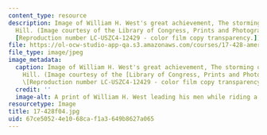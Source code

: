 ```yaml
---
content_type: resource
description: Image of William H. West's great achievement, The storming of San Juan
  Hill. (Image courtesy of the Library of Congress, Prints and Photographs Division.
  [Reproduction number LC-USZC4-12429 - color film copy transparency.])
file: https://ol-ocw-studio-app-qa.s3.amazonaws.com/courses/17-428-american-foreign-policy-theory-and-method-fall-2004/67ce50524e1068caf1a3649b8627a065_17-428f04.jpg
file_type: image/jpeg
image_metadata:
  caption: Image of William H. West's great achievement, The storming of San Juan
    Hill. (Image courtesy of the [Library of Congress, Prints and Photographs Division](http://www.loc.gov/rr/print).
    \[Reproduction number LC-USZC4-12429 - color film copy transparency.\])
  credit: ''
  image-alt: A print of William H. West leading his men while riding a horse.
resourcetype: Image
title: 17-428f04.jpg
uid: 67ce5052-4e10-68ca-f1a3-649b8627a065
---
```

